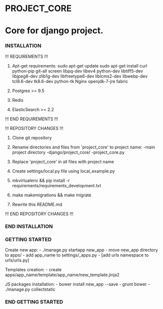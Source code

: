 # PROJECT_CORE

Core for django project.
========================

### INSTALLATION ###


!!! REQUIREMENTS !!!

1. Apt-get requirements:
    sudo apt-get update
    sudo apt-get install curl python-pip git-all screen libpq-dev libev4 python-dev libtiff5-dev libjpeg8-dev zlib1g-dev libfreetype6-dev liblcms2-dev libwebp-dev tcl8.6-dev tk8.6-dev python-tk Nginx openjdk-7-jre fabric

2. Postgres >= 9.5
3. Redis
4. ElasticSearch >= 2.2

!!! END REQUIREMENTS !!!


!!! REPOSITORY CHANGES !!!

1. Clone git repository

2. Rename directories and files from 'project_core' to project name:
    -main project directory
    -django/project_core/
    -project_core.py

3. Replace 'project_core' in all files with project name

4. Create settings/local.py file using local_example.py

5. mkvirtualenv && pip install -r requirements/requirements_development.txt

6. make makemigrations && make migrate

7. Rewrite this README.md

!!! END REPOSITORY CHANGES !!!
### END INSTALLATION ###


### GETTING STARTED ###

Create new app:
    - ./manage.py startapp new_app
    - move new_app directory to apps/
    - add app_name to settings/_apps.py
    - [add urls namespace to urls/urls.py]

Templates creation:
    - create apps/app_name/template/app_name/new_template.jinja2

JS packages installation:
    - bower install new_app --save
    - grunt bower
    - ./manage.py collectstatic

### END GETTING STARTED ###
